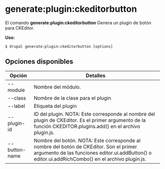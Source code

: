 # generate:plugin:ckeditorbutton
El comando **generate:plugin:ckeditorbutton** Genera un plugin de botón para CKEditor.

**Uso:**
```
$ drupal generate:plugin:ckeditorbutton [options] 
```

## Opciones disponibles
Opción | Detalles
-------|-------------
--module | Nombre del módulo.
--class | Nombre de la clase para el plugin
--label | Etiqueta del plugin
--plugin-id | ID del plugin. NOTA: Este corresponde al nombre del plugin de CKEditor. Es el primer argumento de la función CKEDITOR.plugins.add() en el archivo plugin.js.
--button-name | Nombre del botón. NOTA: Este corresponde al nombre del botón de CKEditor. Son el primer argumento de las funciones editor.ui.addButton() o editor.ui.addRichCombo() en el archivo plugin.js.

